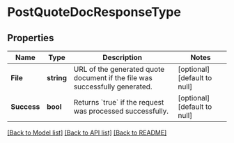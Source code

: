 # PostQuoteDocResponseType

## Properties
Name | Type | Description | Notes
------------ | ------------- | ------------- | -------------
**File** | **string** | URL of the generated quote document if the file was successfully generated.  | [optional] [default to null]
**Success** | **bool** | Returns &#x60;true&#x60; if the request was processed successfully.  | [optional] [default to null]

[[Back to Model list]](../README.md#documentation-for-models) [[Back to API list]](../README.md#documentation-for-api-endpoints) [[Back to README]](../README.md)


